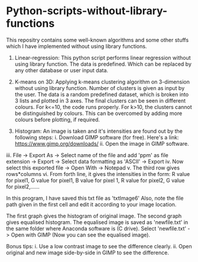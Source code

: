# Python-scripts-without-library-functions
This repositry contains some well-known algorithms and some other stuffs which I have implemented without using library functions.

1. Linear-regression:
This python script performs linear regression without using library function. The data is predefined. Which can be replaced by any other database or user input data.

2. K-means on 3D:
Applying k-means clustering algorithm on 3-dimension without using library function. Number of clusters is given as input by the user. The data is a random predefined dataset, which is broken into 3 lists and plotted in 3 axes. The final clusters can be seen in different colours. For k<=10, the code runs properly. For k>10, the clusters cannot be distinguished by colours. This can be overcomed by adding more colours before plotting, if required.

3. Histogram:
An image is taken and it's intensities are found out by the following steps:
i. Download GIMP software (for free). Here's a link: https://www.gimp.org/downloads/
ii. Open the image in GIMP software.

iii. File -> Export As -> Select name of the file and add 'ppm' as file extension -> Export -> Select data formatting as 'ASCII' -> Export
iv. Now select this exported file -> Open With -> Notepad
v. The third row gives rows*columns
vi. From forth line, it gives the intensities in the form: R value for pixel1, G value for pixel1, B value for pixel 1, R value for pixel2, G value for pixel2,......

In this program, I have saved this txt file as 'txtImage6'
Also, note the file path given in the first cell and edit it according to your image location.

The first graph gives the histogram of original image. The second graph gives equalised histogram.
The equalised image is saved as 'newfile.txt' in the same folder where Anaconda software is (C drive).
Select 'newfile.txt' -> Open with GIMP (Now you can see the equalised image).

Bonus tips:
i. Use a low contrast image to see the difference clearly.
ii. Open original and new image side-by-side in GIMP to see the difference.
